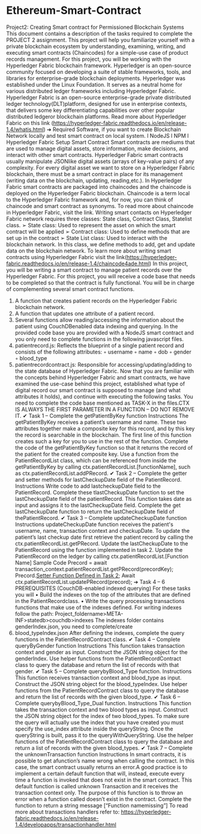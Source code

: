 # Ethereum-Smart-Contract

Project2: Creating Smart contract for Permissioned Blockchain Systems
This document contains a description of the tasks required to complete the PROJECT 2 assignment.
This project will help you familiarize yourself with a private blockchain ecosystem by understanding,
examining, writing, and executing smart contracts (Chaincodes) for a simple-use case of product
records management.
For this project, you will be working with the Hyperledger Fabric blockchain framework. Hyperledger
is an open-source community focused on developing a suite of stable frameworks, tools, and libraries
for enterprise-grade blockchain deployments. Hyperledger was established under the Linux
Foundation. It serves as a neutral home for various distributed ledger frameworks including
Hyperledger Fabric. Hyperledger Fabric is an open-source enterprise-grade private distributed ledger
technology(DLT)platform, designed for use in enterprise contexts, that delivers some key
differentiating capabilities over other popular distributed ledgeror blockchain platforms. Read more about
Hyperledger Fabric on this link (https://hyperledger-fabric.readthedocs.io/en/release-1.4/whatis.html)
➔ Required Software, if you want to create Blockchain Network locally and test smart
contract on local system.
l NodeJS
l NPM
l Hyperledger Fabric Setup
Smart Contract
Smart contracts are mediums that are used to manage digital assets, store information, make decisions,
and interact with other smart contracts. Hyperledger Fabric smart contracts usually manipulate JSONlike digital assets (arrays of key-value pairs) of any complexity. For every digital asset we want to
store on a Hyperledger Fabric blockchain, there must be a smart contract in place for its management
(writing data on the blockchain, updating, reading,etc.).
In Hyperledger Fabric smart contracts are packaged into chaincodes and the chaincode is deployed on
the Hyperledger Fabric blockchain. Chaincode is a term local to the Hyperledger Fabric framework
and, for now, you can think of chaincode and smart contract as synonyms. To read more about
chaincode in Hyperledger Fabric, visit the link.
Writing smart contacts on Hyperledger Fabric network requires three classes: State class, Contract
Class, Statelist class.
➢ State class: Used to represent the asset on which the smart contract will be applied
➢ Contract class: Used to define methods that are set up in the contract
➢ State List class: Used to interact with the blockchain network. In this class, we define methods to add,
get and update data on the blockchain network.
To learn more about writing smart contracts using Hyperledger Fabric visit the
link(https://hyperledger-fabric.readthedocs.io/en/release-1.4/chaincode4ade.html)
In this project, you will be writing a smart contract to manage patient records over the Hyperledger
Fabric. For this project, you will receive a code base that needs to be completed so that the contract is
fully functional. You will be in charge of complementing several smart contract functions.
 1. A function that creates patient records on the Hyperledger Fabric blockchain network.
 2. A function that updates one attribute of a patient record.
 3. Several functions allow reading/accessing the information about the patient using CouchDBenabled data indexing and querying.
In the provided code base you are provided with a NodeJS smart contract and you only need to
complete functions in the following javascript files.
 1. patientrecord.js: Reflects the blueprint of a single patient record and consists of the following
attributes:
 ◦ username
 ◦ name
 ◦ dob
 ◦ gender
 ◦ blood_type
 2. patientrecordcontract.js: Responsible for accessing/updating/adding to the state database of
Hyperledger Fabric.
Now that you are familiar with the concepts behind Hyperledger Fabric and smart contracts, we have
examined the use-case behind this project, established what type of digital record our smart contract is
supposed to manage (and what attributes it holds), and continue with executing the following tasks.
You need to complete the code base mentioned as TASK-X in the files.CTX IS ALWAYS THE FIRST
PARAMETER IN A FUNCTION – DO NOT REMOVE IT.
✔ Task 1 – Complete the getPatientByKey function
Instructions
The getPatientByKey receives a patient’s username and name. These two attributes together make a
composite key for this record, and by this key the record is searchable in the blockchain. The first line
of this function creates such a key for you to use in the rest of the function. Complete the code of the
getPatientByKey function so that it returns the record of the patient for the created composite key. Use
a function from the PatientRecordList class, which can be referenced from inside the getPatientByKey
by calling ctx.patientRecordList.[functionName], such as ctx.patientRecordList.addPRecord.
✔ Task 2 – Complete the getter and setter methods for lastCheckupDate field of the
PatientRecord.
Instructions
Write code to add lastcheckupDate field to the PatientRecord. Complete these tlastCheckupDate
function to set the lastCheckupDate field of the patientRecord. This function takes date as input and
assigns it to the lastCheckupDate field. Complete the get lastCheckupDate function to return the
lastCheckupDate field of thePatientRecord.
✔ Task 3 – Complete updateCheckupDate function
Instructions
updateCheckupDate function receives the patient's username, name, transaction context and
checkupDate. To update the patient’s last checkup date first retrieve the patient record by calling the
ctx.patientRecordList.getPRecord. Update the lastCheckupDate to the PatientRecord using the
function implemented in task 2. Update the PatientRecord on the ledger by calling
ctx.patientRecordList.[Function Name]
Sample Code
Precord = await transaction_context.patientRecordList.getPRecord(precordKey);
Precord.[Setter Function Defined in Task 2](last_checkup_date);
Await ctx.patientRecordList.updatePRecord(precord);
➔ Task 4 – 6 PREREQUISITES (CouchDB-enabled indexed querying)
For these tasks you will
 • Build the indexes on the top of the attributes that are defined in the PatientRecordclass.
 • Write the query processing transactions functions that make use of the indexes defined. For writing
indexes follow the path:
Project_foldername>META-INF>statedb>couchdb>indexes
The indexes folder contains genderIndex.json, you need to complete/create
1. blood_typeIndex.json
After defining the indexes, complete the query functions in the PatientRecordContract class.
✔ Task 4 – Complete queryByGender function
Instructions
This function takes transaction context and gender as input. Construct the JSON string object for the
genderIndex. Use helper functions from the PatientRecordContract class to query the database and
return the list of records with that gender.
✔ Task 5 – Complete querybyBlood_Type function.
Instructions
This function receives transaction context and blood_type as input. Construct the JSON string object
for the blood_typeIndex. Use helper functions from the PatientRecordContract class to query the
database and return the list of records with the given blood_type.
✔ Task 6 – Complete querybyBlood_Type_Dual function.
Instructions
This function takes the transaction context and two blood types as input. Construct the JSON string
object for the index of two blood_types. To make sure the query will actually use the index that you
have created you must specify the use_index attribute inside the queryString. Once the queryString is
built, pass it to the queryWithQueryString. Use the helper functions of the PatientRecordContract
class to query the database and return a list of records with the given blood_types.
✔ Task 7 – Complete the unknownTransaction function
Instructions
In smart contracts, it is possible to get afunction’s name wrong when calling the contract. In this case,
the smart contract usually returns an error.A good practice is to implement a certain default function
that will, instead, execute every time a function is invoked that does not exist in the smart contract.
This default function is called unknown Transaction and it receives the transaction context only. The
purpose of this function is to throw an error when a function called doesn’t exist in the contract.
Complete the function to return a string message [“Function namemissing”]
To read more about transactions handlers refer to:
https://hyperledger-fabric.readthedocs.io/en/release-1.4/developapps/transactionhandler.html
